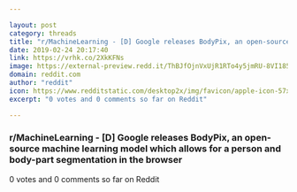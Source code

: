 ```yaml
---

layout: post
category: threads
title: "r/MachineLearning - [D] Google releases BodyPix, an open-source machine learning model which allows for a person and body-part segmentation in the browser"
date: 2019-02-24 20:17:40
link: https://vrhk.co/2XkKFNs
image: https://external-preview.redd.it/ThBJfOjnVxUjR1RTo4y5jmRU-8VI185LHJU9JrW0sR4.jpg?auto=webp&s=b2cb8177e6c08f62fb6bc78bbbefca1f56bf9e54
domain: reddit.com
author: "reddit"
icon: https://www.redditstatic.com/desktop2x/img/favicon/apple-icon-57x57.png
excerpt: "0 votes and 0 comments so far on Reddit"

---
```


### r/MachineLearning - [D] Google releases BodyPix, an open-source machine learning model which allows for a person and body-part segmentation in the browser

0 votes and 0 comments so far on Reddit